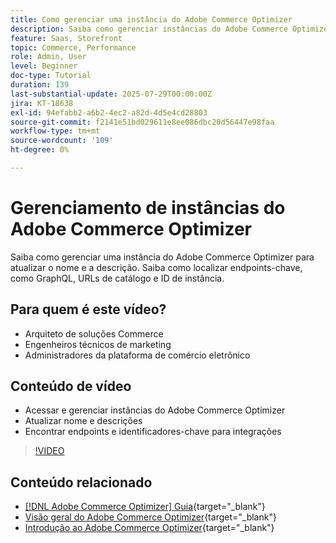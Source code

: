 ```yaml
---
title: Como gerenciar uma instância do Adobe Commerce Optimizer
description: Saiba como gerenciar instâncias do Adobe Commerce Optimizer e encontrar os principais detalhes e endpoints
feature: Saas, Storefront
topic: Commerce, Performance
role: Admin, User
level: Beginner
doc-type: Tutorial
duration: 139
last-substantial-update: 2025-07-29T00:00:00Z
jira: KT-18638
exl-id: 94efabb2-a6b2-4ec2-a82d-4d5e4cd28803
source-git-commit: f2141e51bd029611e8ee086dbc20d56447e98faa
workflow-type: tm+mt
source-wordcount: '109'
ht-degree: 0%

---
```


# Gerenciamento de instâncias do Adobe Commerce Optimizer

Saiba como gerenciar uma instância do Adobe Commerce Optimizer para atualizar o nome e a descrição.  Saiba como localizar endpoints-chave, como GraphQL, URLs de catálogo e ID de instância.

## Para quem é este vídeo?

* Arquiteto de soluções Commerce
* Engenheiros técnicos de marketing
* Administradores da plataforma de comércio eletrônico

## Conteúdo de vídeo

* Acessar e gerenciar instâncias do Adobe Commerce Optimizer
* Atualizar nome e descrições
* Encontrar endpoints e identificadores-chave para integrações

>[!VIDEO](https://video.tv.adobe.com/v/3470237?learn=on&enablevpops&captions=por_br)

## Conteúdo relacionado

* [[!DNL Adobe Commerce Optimizer] Guia](https://experienceleague.adobe.com/pt-br/docs/commerce/optimizer/overview){target="_blank"}
* [Visão geral do Adobe Commerce Optimizer](https://experienceleague.adobe.com/pt-br/docs/commerce-learn/tutorials/adobe-commerce-optimizer/overview){target="_blank"}
* [Introdução ao Adobe Commerce Optimizer](https://experienceleague.adobe.com/pt-br/docs/commerce/optimizer/get-started){target="_blank"}
